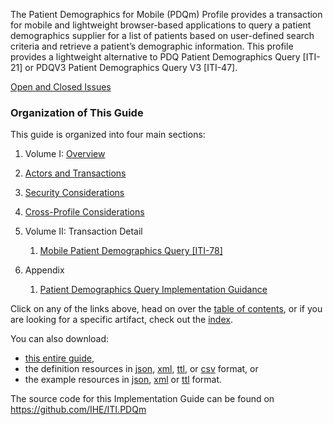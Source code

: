 The Patient Demographics for Mobile (PDQm) Profile provides a transaction for mobile and lightweight browser-based applications to query a patient demographics supplier for a list of patients based on user-defined search criteria and retrieve a patient’s demographic information. This profile provides a lightweight alternative to PDQ Patient Demographics Query [ITI-21] or PDQV3 Patient Demographics Query V3 [ITI-47].

[Open and Closed Issues](issues.html)

### Organization of This Guide
This guide is organized into four main sections:
1. Volume I: [Overview](overview.html)
  1. [Actors and Transactions](actors_and_transactions.html)
  2. [Security Considerations](security_considerations.html)
  3. [Cross-Profile Considerations](grouping.html)

2. Volume II: Transaction Detail
   1. [Mobile Patient Demographics Query \[ITI-78\]](ITI-78.html)

3. Appendix
	1. [Patient Demographics Query Implementation Guidance](appendixm.html)


Click on any of the links above, head on over the [table of contents](toc.html), or
if you are looking for a specific artifact, check out the [index](artifacts.html).

You can also download:

* [this entire guide](full-ig.zip),
* the definition resources in [json](definitions.json.zip), [xml](definitions.xml.zip), [ttl](definitions.ttl.zip), or [csv](csvs.zip) format, or
* the example resources in [json](examples.json.zip), [xml](examples.xml.zip) or [ttl](examples.ttl.zip) format.

The source code for this Implementation Guide can be found on https://github.com/IHE/ITI.PDQm
